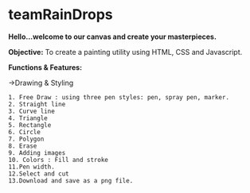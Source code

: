 # teamRainDrops 
**Hello...welcome to our canvas and create your masterpieces.**

**Objective:** 
To create a painting utility using HTML, CSS and Javascript. 

**Functions & Features:** 

->Drawing & Styling

    1. Free Draw : using three pen styles: pen, spray pen, marker.
    2. Straight line
    3. Curve line
    4. Triangle
    5. Rectangle
    6. Circle
    7. Polygon
    8. Erase
    9. Adding images
    10. Colors : Fill and stroke
    11.Pen width.
    12.Select and cut
    13.Download and save as a png file.

